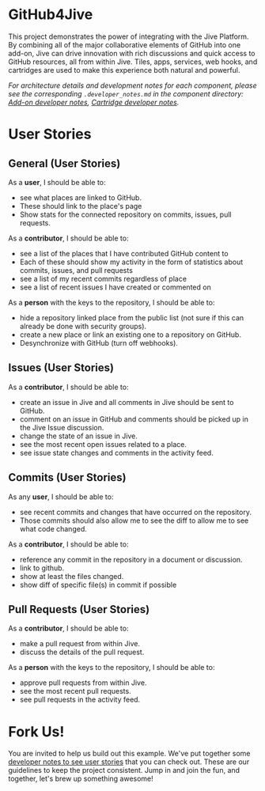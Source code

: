 # GitHub4Jive

This project demonstrates the power of integrating with the Jive Platform. By combining all
of the major collaborative elements of GitHub into one add-on, Jive can drive innovation
with rich discussions and quick access to GitHub resources, all from within Jive. Tiles, apps,
services, web hooks, and cartridges are used to make this experience both natural and
powerful.

*For architecture details and development notes for each component, please see the corresponding `.developer_notes.md` in the component directory: [Add-on developer notes](GitHub4Jive-Addon/.developer-notes.md), [Cartridge developer notes](GitHub4Jive-Cartridge/.developer-notes.md).*

# User Stories

## General (User Stories)

As a **user**, I should be able to:
* see what places are linked to GitHub. 
* These should link to the place's page
* Show stats for the connected repository on commits, issues, pull requests.

As a **contributor**, I should be able to:
* see a list of the places that I have contributed GitHub content to
* Each of these should show my activity in the form of statistics about commits, issues, and pull requests
* see a list of my recent commits regardless of place
* see a list of recent issues I have created or commented on

As a **person** with the keys to the repository, I should be able to:
* hide a repository linked place from the public list (not sure if this can already be done with security groups).
* create a new place or link an existing one to a repository on GitHub. 
* Desynchronize with GitHub (turn off webhooks).

## Issues (User Stories)

As a **contributor**, I should be able to:
* create an issue in Jive and all comments in Jive should be sent to GitHub.
* comment on an issue in GitHub and comments should be picked up in the Jive Issue discussion.
* change the state of an issue in Jive.
* see the most recent open issues related to a place.
* see issue state changes and comments in the activity feed.


## Commits (User Stories)

As any **user**, I should be able to:
* see recent commits and changes that have occurred on the repository.
* Those commits should also allow me to see the diff to allow me to see what code changed.

As a **contributor**, I should be able to:
* reference any commit in the repository in a document or discussion.
* link to github.
* show at least the files changed.
* show diff of specific file(s) in commit if possible

## Pull Requests (User Stories)

As a **contributor**, I should be able to:
* make a pull request from within Jive.
* discuss the details of the pull request.

As a **person** with the keys to the repository, I should be able to:
* approve pull requests from within Jive.
* see the most recent pull requests.
* see pull requests in the activity feed.

# Fork Us!
You are invited to help us build out this example. We've put together some [developer notes to see user stories](https://community.jivesoftware.com/docs/DOC-126536)
that you can check out. These are our guidelines to keep the project consistent. Jump in and join the fun, and together, let's brew up something awesome!
